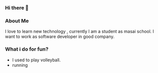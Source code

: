 ### Hi there 👋

<!--
**282Manoj/282Manoj** is a ✨ _special_ ✨ repository because its `README.md` (this file) appears on your GitHub profile.

Here are some ideas to get you started:

- 🔭 I’m currently working on ...
- 🌱 I’m currently learning ...
- 👯 I’m looking to collaborate on ...
- 🤔 I’m looking for help with ...
- 💬 Ask me about ...
- 📫 How to reach me: ...
- 😄 Pronouns: ...
- ⚡ Fun fact: ...
-->


### About Me

I love to learn new technology , currently I am a student as masai school. I want to work as software developer in good company.

### What i do for fun?
 - I used to play volleyball.
 - running
